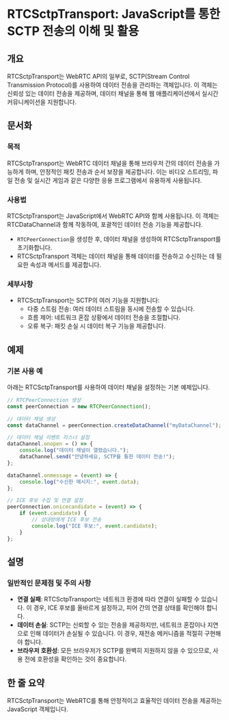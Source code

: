 <!--
Meta Description: # RTCSctpTransport: JavaScript를 통한 SCTP 전송의 이해 및 활용 ## 개요 RTCSctpTransport는 WebRTC API의 일부로, SCTP(Stream Control Transmission Protocol)를 사용하여 데이터 전송을 ...
Meta Keywords: 데이터, rtcsctptransport는, 전송을, 채널을, event
-->

# RTCSctpTransport: JavaScript를 통한 SCTP 전송의 이해 및 활용

## 개요
RTCSctpTransport는 WebRTC API의 일부로, SCTP(Stream Control Transmission Protocol)를 사용하여 데이터 전송을 관리하는 객체입니다. 이 객체는 신뢰성 있는 데이터 전송을 제공하며, 데이터 채널을 통해 웹 애플리케이션에서 실시간 커뮤니케이션을 지원합니다.

## 문서화
### 목적
RTCSctpTransport는 WebRTC 데이터 채널을 통해 브라우저 간의 데이터 전송을 가능하게 하며, 안정적인 패킷 전송과 순서 보장을 제공합니다. 이는 비디오 스트리밍, 파일 전송 및 실시간 게임과 같은 다양한 응용 프로그램에서 유용하게 사용됩니다.

### 사용법
RTCSctpTransport는 JavaScript에서 WebRTC API와 함께 사용됩니다. 이 객체는 RTCDataChannel과 함께 작동하여, 포괄적인 데이터 전송 기능을 제공합니다. 

- `RTCPeerConnection`을 생성한 후, 데이터 채널을 생성하여 RTCSctpTransport를 초기화합니다.
- RTCSctpTransport 객체는 데이터 채널을 통해 데이터를 전송하고 수신하는 데 필요한 속성과 메서드를 제공합니다.

### 세부사항
- RTCSctpTransport는 SCTP의 여러 기능을 지원합니다:
  - 다중 스트림 전송: 여러 데이터 스트림을 동시에 전송할 수 있습니다.
  - 흐름 제어: 네트워크 혼잡 상황에서 데이터 전송을 조절합니다.
  - 오류 복구: 패킷 손실 시 데이터 복구 기능을 제공합니다.

## 예제
### 기본 사용 예
아래는 RTCSctpTransport를 사용하여 데이터 채널을 설정하는 기본 예제입니다.

```javascript
// RTCPeerConnection 생성
const peerConnection = new RTCPeerConnection();

// 데이터 채널 생성
const dataChannel = peerConnection.createDataChannel("myDataChannel");

// 데이터 채널 이벤트 리스너 설정
dataChannel.onopen = () => {
    console.log("데이터 채널이 열렸습니다.");
    dataChannel.send("안녕하세요, SCTP를 통한 데이터 전송!");
};

dataChannel.onmessage = (event) => {
    console.log("수신한 메시지:", event.data);
};

// ICE 후보 수집 및 연결 설정
peerConnection.onicecandidate = (event) => {
    if (event.candidate) {
        // 상대방에게 ICE 후보 전송
        console.log("ICE 후보:", event.candidate);
    }
};
```

## 설명
### 일반적인 문제점 및 주의 사항
- **연결 실패**: RTCSctpTransport는 네트워크 환경에 따라 연결이 실패할 수 있습니다. 이 경우, ICE 후보를 올바르게 설정하고, 피어 간의 연결 상태를 확인해야 합니다.
- **데이터 손실**: SCTP는 신뢰할 수 있는 전송을 제공하지만, 네트워크 혼잡이나 지연으로 인해 데이터가 손실될 수 있습니다. 이 경우, 재전송 메커니즘을 적절히 구현해야 합니다.
- **브라우저 호환성**: 모든 브라우저가 SCTP를 완벽히 지원하지 않을 수 있으므로, 사용 전에 호환성을 확인하는 것이 중요합니다.

## 한 줄 요약
RTCSctpTransport는 WebRTC를 통해 안정적이고 효율적인 데이터 전송을 제공하는 JavaScript 객체입니다.